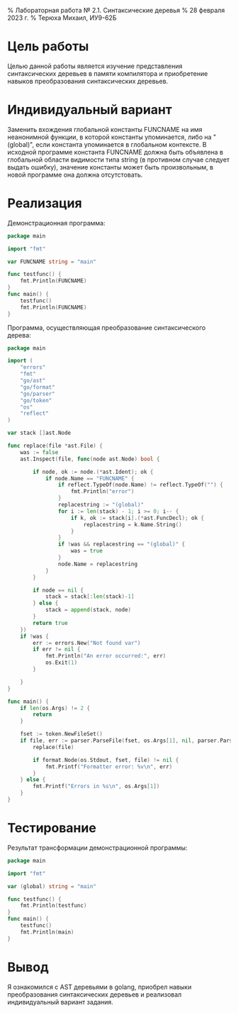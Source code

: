 % Лабораторная работа № 2.1. Синтаксические деревья
% 28 февраля 2023 г.
% Терюха Михаил, ИУ9-62Б

# Цель работы
Целью данной работы является изучение представления синтаксических деревьев в памяти компилятора и приобретение навыков преобразования синтаксических деревьев.
# Индивидуальный вариант
Заменить вхождения глобальной константы FUNCNAME на имя неанонимной функции, в которой константы упоминается, либо на "(global)", если константа упоминается в глобальном контексте. В исходной программе константа FUNCNAME должна быть объявлена в глобальной области видимости типа string (в противном случае следует выдать ошибку), значение константы может быть произвольным, в новой программе она должна отсутстовать.

# Реализация

Демонстрационная программа:

```go
package main

import "fmt"

var FUNCNAME string = "main"

func testfunc() {
	fmt.Println(FUNCNAME)
}
func main() {
	testfunc()
	fmt.Println(FUNCNAME)
}
```

Программа, осуществляющая преобразование синтаксического дерева:

```go
package main

import (
	"errors"
	"fmt"
	"go/ast"
	"go/format"
	"go/parser"
	"go/token"
	"os"
	"reflect"
)

var stack []ast.Node

func replace(file *ast.File) {
	was := false
	ast.Inspect(file, func(node ast.Node) bool {

		if node, ok := node.(*ast.Ident); ok {
			if node.Name == "FUNCNAME" {
				if reflect.TypeOf(node.Name) != reflect.TypeOf("") {
					fmt.Println("error")
				}
				replacestring := "(global)"
				for i := len(stack) - 1; i >= 0; i-- {
					if k, ok := stack[i].(*ast.FuncDecl); ok {
						replacestring = k.Name.String()
					}
				}
				if !was && replacestring == "(global)" {
					was = true
				}
				node.Name = replacestring
			}
		}

		if node == nil {
			stack = stack[:len(stack)-1]
		} else {
			stack = append(stack, node)
		}
		return true
	})
	if !was {
		err := errors.New("Not found var")
		if err != nil {
			fmt.Println("An error occurred:", err)
			os.Exit(1)
		}

	}
}

func main() {
	if len(os.Args) != 2 {
		return
	}

	fset := token.NewFileSet()
	if file, err := parser.ParseFile(fset, os.Args[1], nil, parser.ParseComments); err == nil {
		replace(file)

		if format.Node(os.Stdout, fset, file) != nil {
			fmt.Printf("Formatter error: %v\n", err)
		}
	} else {
		fmt.Printf("Errors in %s\n", os.Args[1])
	}
}
```

# Тестирование

Результат трансформации демонстрационной программы:

```go
package main

import "fmt"

var (global) string = "main"

func testfunc() {
	fmt.Println(testfunc)
}
func main() {
	testfunc()
	fmt.Println(main)
}
```


# Вывод
Я ознакомился с AST деревьями в golang, приобрел навыки преобразования синтаксических деревьев и реализовал индивидуальный вариант задания.
